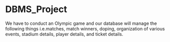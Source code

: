 # DBMS_Project
We have to conduct an Olympic game and our database will manage the following things i.e.matches, match winners, doping, organization of various events, stadium details, player details, and ticket details.

